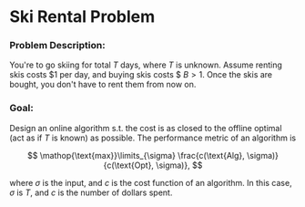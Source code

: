 # Ski Rental Problem

### Problem Description:

You're to go skiing for total $T$ days, where $T$ is unknown. Assume renting skis costs \$$1$ per day, and buying skis costs \$ $B > 1$. Once the skis are bought, you don't have to rent them from now on.


### Goal:

Design an online algorithm s.t. the cost is as closed to the offline optimal (act as if $T$ is known) as possible. The performance metric of an algorithm is 

$$
\mathop{\text{max}}\limits_{\sigma} \frac{c(\text{Alg}, \sigma)}{c(\text{Opt}, \sigma)},
$$

where $\sigma$ is the input, and $c$ is the cost function of an algorithm. In this case, $\sigma$ is $T$, and $c$ is the number of dollars spent.
